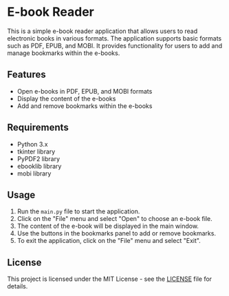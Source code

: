 # E-book Reader
This is a simple e-book reader application that allows users to read electronic books in various formats. The application supports basic formats such as PDF, EPUB, and MOBI. It provides functionality for users to add and manage bookmarks within the e-books.
## Features
- Open e-books in PDF, EPUB, and MOBI formats
- Display the content of the e-books
- Add and remove bookmarks within the e-books
## Requirements
- Python 3.x
- tkinter library
- PyPDF2 library
- ebooklib library
- mobi library
## Usage
1. Run the `main.py` file to start the application.
2. Click on the "File" menu and select "Open" to choose an e-book file.
3. The content of the e-book will be displayed in the main window.
4. Use the buttons in the bookmarks panel to add or remove bookmarks.
5. To exit the application, click on the "File" menu and select "Exit".
## License
This project is licensed under the MIT License - see the [LICENSE](LICENSE) file for details.